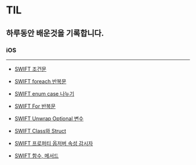 # TIL
## 하루동안 배운것을 기록합니다.

### iOS
---
- <a href = "https://github.com/kimkyumbi/TIL/blob/main/iOS/230710-1.md" > SWIFT 조건문 </a>

- <a href = "https://github.com/kimkyumbi/TIL/blob/main/iOS/230710-2.md" > SWIFT foreach 반복문 </a>

- <a href = "https://github.com/kimkyumbi/TIL/blob/main/iOS/230710-3.md" > SWIFT enum case 나누기 </a>

- <a href = "https://github.com/kimkyumbi/TIL/blob/main/iOS/230710-4.md" > SWIFT For 반복문 </a>

- <a href = "https://github.com/kimkyumbi/TIL/blob/main/iOS/230711-1.md" > SWIFT Unwrap Optional 변수 </a>

- <a href = "https://github.com/kimkyumbi/TIL/blob/main/iOS/230711-1.md" > SWIFT Class와 Struct </a>

- <a href = "https://github.com/kimkyumbi/TIL/blob/main/iOS/230712-1.md" > SWIFT 프로퍼티 옵저버 속성 감시자 </a>

- <a href = "https://github.com/kimkyumbi/TIL/blob/main/iOS/230712-2.md" > SWIFT 함수, 메서드 </a>
